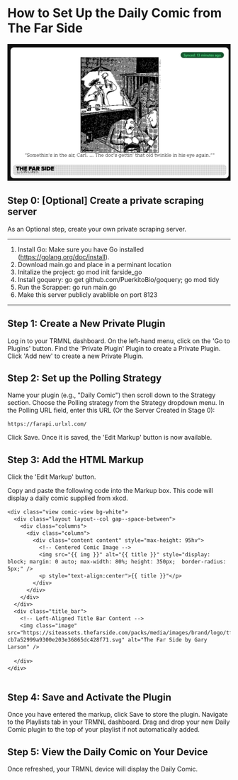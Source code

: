 # How to Set Up the Daily Comic from The Far Side

<kbd>![daily-comic-rankings-plugin](https://github.com/Yoshiofthewire/TRMNL-Plugins/blob/main/FarSide.png)</kbd>

## Step 0: [Optional] Create a private scraping server
As an Optional step, create your own private scraping server.

---
1. Install Go: Make sure you have Go installed (https://golang.org/doc/install).
2. Download main.go and place in a perminant location
3. Initalize the project: go mod init farside_go
4. Install goquery: go get github.com/PuerkitoBio/goquery; go mod tidy
5. Run the Scrapper: go run main.go
6. Make this server publicly avablible on port 8123
---

## Step 1: Create a New Private Plugin
Log in to your TRMNL dashboard.
On the left-hand menu, click on the 'Go to Plugins' button.
Find the 'Private Plugin' Plugin to create a Private Plugin.
Click 'Add new' to create a new Private Plugin.

## Step 2: Set up the Polling Strategy
Name your plugin (e.g., "Daily Comic") then scroll down to the Strategy section.
Choose the Polling strategy from the Strategy dropdown menu.
In the Polling URL field, enter this URL (Or the Server Created in Stage 0):

```
https://farapi.urlxl.com/
```

Click Save. Once it is saved, the 'Edit Markup' button is now available.

## Step 3: Add the HTML Markup
Click the 'Edit Markup' button.

Copy and paste the following code into the Markup box. This code will display a daily comic supplied from xkcd.
```
<div class="view comic-view bg-white">
  <div class="layout layout--col gap--space-between">
    <div class="columns">
      <div class="column">
        <div class="content content" style="max-height: 95hv">
          <!-- Centered Comic Image -->
          <img src="{{ img }}" alt="{{ title }}" style="display: block; margin: 0 auto; max-width: 80%; height: 350px;  border-radius: 5px;" />
          <p style="text-align:center">{{ title }}"</p>
        </div>
      </div>
    </div>
  </div>
  <div class="title_bar">
    <!-- Left-Aligned Title Bar Content -->
    <img class="image" src="https://siteassets.thefarside.com/packs/media/images/brand/logo/tfs_logo-cb7a52999a9300e203e36865dc428f71.svg" alt="The Far Side by Gary Larson" />

  </div>
</div>


```

## Step 4: Save and Activate the Plugin
Once you have entered the markup, click Save to store the plugin.
Navigate to the Playlists tab in your TRMNL dashboard.
Drag and drop your new Daily Comic plugin to the top of your playlist if not automatically added.

## Step 5: View the Daily Comic on Your Device
Once refreshed, your TRMNL device will display the Daily Comic.
